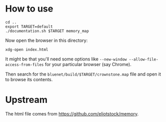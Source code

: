 # How to use

```
cd ..
export TARGET=default
./documentation.sh $TARGET memory_map
```

Now open the browser in this directory:

```
xdg-open index.html
```

It might be that you'll need some options like `--new-window --allow-file-access-from-files` for your particular browser (say Chrome).

Then search for the `bluenet/build/$TARGET/crownstone.map` file and open it to browse its contents.

# Upstream

The html file comes from https://github.com/eliotstock/memory.
